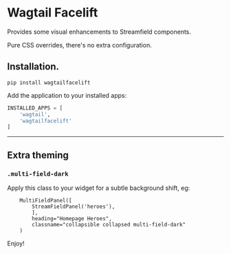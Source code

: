 # Wagtail Facelift

Provides some visual enhancements to Streamfield components.

Pure CSS overrides, there's no extra configuration.

## Installation.

```
pip install wagtailfacelift
```

Add the application to your installed apps:

```python
INSTALLED_APPS = [
    'wagtail',
    'wagtailfacelift'
]
```

---

## Extra theming

### `.multi-field-dark`

Apply this class to your widget for a subtle background shift, eg:

```
    MultiFieldPanel([
        StreamFieldPanel('heroes'),
        ],
        heading="Homepage Heroes",
        classname="collapsible collapsed multi-field-dark"
    )
```

Enjoy!

